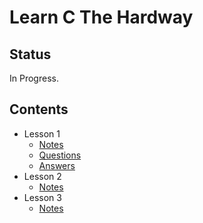 # Learn C The Hardway

## Status

In Progress.

## Contents

* Lesson 1
  * [Notes](notes/literature/books/learn-c-the-hard-way-book/exercise-1-compiler/Notes.md)
  * [Questions](Questions.md)
  * [Answers](Answers.md)
* Lesson 2
  * [Notes](notes/literature/books/learn-c-the-hard-way-book/exercise-2-make/Notes.md)
* Lesson 3
  * [Notes](./exercies-3-printf/Notes.md)
